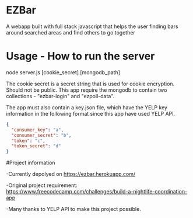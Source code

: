 # EZBar
A webapp built with full stack javascript that helps the user finding bars around searched areas and find others to go together

# Usage - How to run the server
node server.js [cookie_secret] [mongodb_path]


The cookie secret is a secret string that is used for cookie encryption. Should not be public.
This app require the mongodb to contain two collections - "ezbar-login" and "ezpoll-data".

The app must also contain a key.json file, which have the YELP key information in the following format since this app have used YELP API.

```json
{
  "consumer_key": "a",
  "consumer_secret": "b",
  "token": "c",
  "token_secret": "d"
}
```

#Project information

-Currently depolyed on https://ezbar.herokuapp.com/


-Original project requirement: https://www.freecodecamp.com/challenges/build-a-nightlife-coordination-app


-Many thanks to YELP API to make this project possible.
